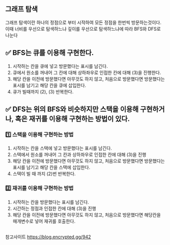 ## 그래프 탐색
그래프 탐색이란 하나의 정점으로 부터 시작하여 모든 정점을 한번씩 방문하는것이다. 이때 너비를 우선으로 탐색하느냐 깊이를 우선으로 탐색하느냐에 따라 BFS와 DFS로 나눈다

##  ✅ BFS는 큐를 이용해 구현한다.
1. 시작하는 칸을 큐에 넣고 방문했다는 표시를 남긴다.
2. 큐에서 원소를 꺼내어 그 칸에 대해 상하좌우로 인접한 칸에 대해 (3)을 진행한다.
3. 해당 칸을 이전에 방문했다면 아무것도 하지 않고, 처음으로 방문했다면 방문했다는 표시를 남기고 해당 칸을 큐에 삽입한다.
4. 큐가 빌때까지 (2), (3) 반복한다.   

##  ✅ DFS는 위의 BFS와 비슷하지만 스택을 이용해 구현하거나, 혹은 재귀를 이용해 구현하는 방법이 있다.

###   1️⃣ 스택을 이용해 구현하는 방법

1. 시작하는 칸을 스택에 넣고 방문했다는 표시를 남긴다.
2. 스택에서 원소를 꺼내어 그 칸과 상하좌우로 인접한 칸에 대해 (3)을 진행
3. 해당 칸을 이전에 방문했다면 아무것도 하지 않고, 처음으로 방문했다면 방문했다는 표시를 남기고 해당 칸을 스택에 삽입한다.
4. 스택이 빌 때 까지 (2)번 반복한다.

###  2️⃣ 재귀를 이용해 구현하는 방법

1. 시작하는 칸을 방문했다는 표시를 남긴다.
2. 시간하는 정점과 인접한 칸에 대해 (3)을 진행
3. 해당 칸을 이전에 방문했다면 아무것도 하지 않고, 처음으로 방문했다면 해당칸을 매개변수로 넣어 재귀를 호출한다.

##
참고사이트 https://blog.encrypted.gg/942
